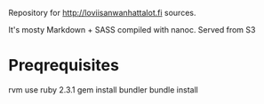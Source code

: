 Repository for http://loviisanwanhattalot.fi sources.

It's mosty Markdown + SASS compiled with nanoc. Served from S3

# Preqrequisites

rvm use ruby 2.3.1
gem install bundler
bundle install
